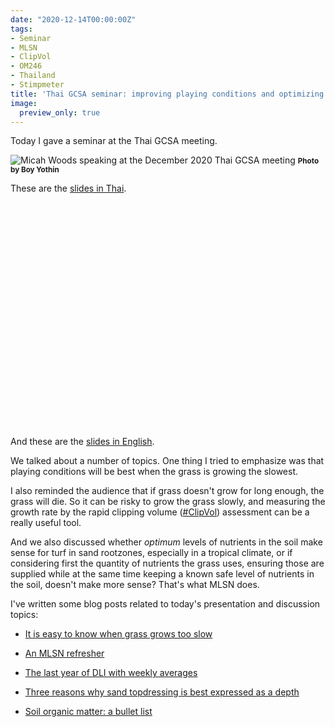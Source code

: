 ```yaml
---
date: "2020-12-14T00:00:00Z"
tags:
- Seminar
- MLSN
- ClipVol
- OM246
- Thailand
- Stimpmeter
title: 'Thai GCSA seminar: improving playing conditions and optimizing work efficiency'
image:
  preview_only: true
---
```


Today I gave a seminar at the Thai GCSA meeting. 

![Micah Woods speaking at the December 2020 Thai GCSA meeting](woods_tgcsa_dec2020.jpg)
<small><strong>Photo by Boy Yothin</strong></small>

These are the [slides in Thai](http://www.files.asianturfgrass.com/2020-12-14_woods_th.pdf).

<div id="adobe-dc-view" style="height: 360px; width: 500px;"></div>
<script src="https://documentcloud.adobe.com/view-sdk/main.js"></script>
<script type="text/javascript">
	document.addEventListener("adobe_dc_view_sdk.ready", function(){ 
		var adobeDCView = new AdobeDC.View({clientId: "9aa0fe9e24a64d0187ec7060401c9947", divId: "adobe-dc-view"});
		adobeDCView.previewFile({
			content:{location: {url: "https://www.asianturfgrass.com/resources/2020-12-14_woods_th.pdf"}},
			metaData:{fileName: "2020-12-14_woods_th.pdf"}
		}, {embedMode: "SIZED_CONTAINER"});
	});
</script>

And these are the [slides in English](http://www.files.asianturfgrass.com/2020-12-14_woods_en.pdf).

We talked about a number of topics. One thing I tried to emphasize was that playing conditions will be best when the grass is growing the slowest. 

I also reminded the audience that if grass doesn't grow for long enough, the grass will die. So it can be risky to grow the grass slowly, and measuring the growth rate by the rapid clipping volume ([#ClipVol](https://www.asianturfgrass.com/tags/#clipvol)) assessment can be a really useful tool.

And we also discussed whether *optimum* levels of nutrients in the soil make sense for turf in sand rootzones, especially in a tropical climate, or if considering first the quantity of nutrients the grass uses, ensuring those are supplied while at the same time keeping a known safe level of nutrients in the soil, doesn't make more sense? That's what MLSN does.

I've written some blog posts related to today's presentation and discussion topics:

* [It is easy to know when grass grows too slow](https://www.asianturfgrass.com/2020-05-07-dangerous-grow-too-slow/)

* [An MLSN refresher](https://www.blog.asianturfgrass.com/2017/04/an-mlsn-refresher.html)

* [The last year of DLI with weekly averages](https://www.asianturfgrass.com/2020-11-30-last-year-dli-weekly-avg/)

* [Three reasons why sand topdressing is best expressed as a depth](https://www.asianturfgrass.com/2019-08-08-three-reasons-sand-depth/)

* [Soil organic matter: a bullet list](https://www.asianturfgrass.com/2020-02-17-soil-organic-matter-bullet-list/)




